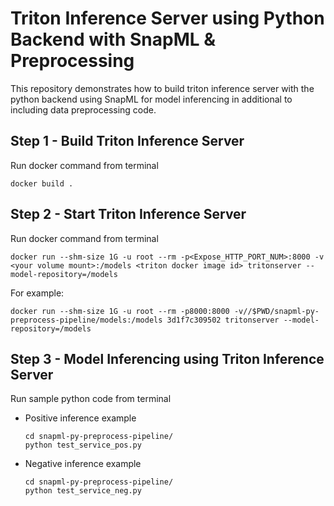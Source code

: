 # Triton Inference Server using Python Backend with SnapML & Preprocessing
This repository demonstrates how to build triton inference server with the python backend using SnapML for model inferencing in additional to including data preprocessing code.

## Step 1 - Build Triton Inference Server
Run docker command from terminal
```
docker build .
```

## Step 2 - Start Triton Inference Server
Run docker command from terminal
```
docker run --shm-size 1G -u root --rm -p<Expose_HTTP_PORT_NUM>:8000 -v <your volume mount>:/models <triton docker image id> tritonserver --model-repository=/models
```

For example:
```
docker run --shm-size 1G -u root --rm -p8000:8000 -v//$PWD/snapml-py-preprocess-pipeline/models:/models 3d1f7c309502 tritonserver --model-repository=/models
```

## Step 3 - Model Inferencing using Triton Inference Server
Run sample python code from terminal
- Positive inference example
    ```
    cd snapml-py-preprocess-pipeline/
    python test_service_pos.py
    ```
- Negative inference example
    ```
    cd snapml-py-preprocess-pipeline/
    python test_service_neg.py
    ```